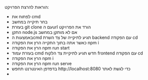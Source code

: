 הוראות להרצת הפרויקט: 
- לפתוח את cmd
- בחר תיקייה במחשב
- בעזרת git clone עם הurl הורד את הפרויקט
- התקן node.js אם לא מותקן במחשב
- באמצעות הcmd תגיע לתיקייה של צד השרת backend עם הפקודה cd
- כאשר אתה בתוך התקייה הרץ את הפקודה npm i
- הרץ את הפקודה npm run start
- בעזרת עמוד cmd חדש תגיע לתיקיית צד הלקוח frontend עם הפקודה cd
- הרץ את הפקודה npm i
- הרץ את הפקודה npm run serve
- בדפדפן האינטרנט תחפש http://localhost:8080 כדי לגשת לאתר
- 
